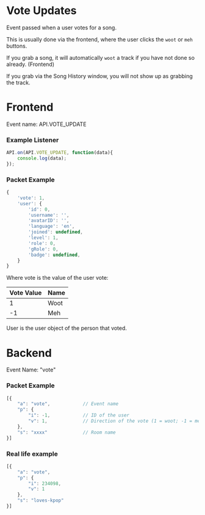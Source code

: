 # Vote Updates

Event passed when a user votes for a song.

This is usually done via the frontend, where the user clicks the `woot` or `meh` buttons.

If you grab a song, it will automatically `woot` a track if you have not done so already. (Frontend)

If you grab via the Song History window, you will not show up as grabbing the track.

# Frontend

Event name: API.VOTE_UPDATE

### Example Listener

```js
API.on(API.VOTE_UPDATE, function(data){
    console.log(data);
});
```

### Packet Example

```js
{
    'vote': 1,
    'user': {
        'id': 0,
        'username': '',
        'avatarID': '',
        'language': 'en',
        'joined': undefined,
        'level': 1,
        'role': 0,
        'gRole': 0,
        'badge': undefined,
    }
}
```

Where vote is the value of the user vote:

| Vote Value | Name |
| ---------- | ---- |
| 1          | Woot |
| -1         | Meh  |

User is the user object of the person that voted.

# Backend

Event Name: "vote"

### Packet Example

```js
[{
    "a": "vote",            // Event name
    "p": {
        "i": -1,            // ID of the user
        "v": 1,             // Direction of the vote (1 = woot; -1 = meh)
    },
    "s": "xxxx"             // Room name
}]
```
### Real life example
```js
[{
    "a": "vote",
    "p": {
        "i": 234098,
        "v": 1
    },
    "s": "loves-kpop"
}]
```